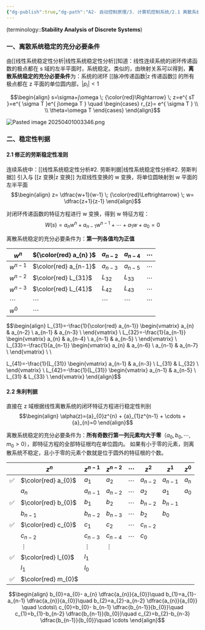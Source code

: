 ```yaml
---
{"dg-publish":true,"dg-path":"A2- 自动控制原理/3. 计算机控制系统/2.1 离散系统的稳定性分析.md","permalink":"/A2- 自动控制原理/3. 计算机控制系统/2.1 离散系统的稳定性分析/","dgPassFrontmatter":true,"noteIcon":"","created":"2025-03-18T10:25:33.000+08:00","updated":"2025-04-24T19:34:21.397+08:00"}
---
```


(terminology::**Stability Analysis of Discrete Systems**)

### 一、离散系统稳定的充分必要条件
由[[线性系统稳定性分析\|线性系统稳定性分析]]知道：线性连续系统的闭环传递函数的极点都在 s 域的左半平面时，系统稳定。类似的，由映射关系可以得到，**离散系统稳定的充分必要条件**为：系统的闭环 [[脉冲传递函数\|z 传递函数]] 的所有极点都在 z 平面的单位圆内部，$\left\lvert  p_{i} \right\rvert<1$

$$\begin{align}
s=\sigma+j\omega \; {\color{red}\Rightarrow} \; z=e^{ sT }=e^{ \sigma T }e^{ j\omega T } \quad \begin{cases}
r_{z}= e^{ \sigma T } \\
 \\
\theta=\omega T
\end{cases}
\end{align}$$

![Pasted image 20250401003346.png](/img/user/Functional%20files/Photo%20Resources/Pasted%20image%2020250401003346.png)


### 二、稳定性判据
#### 2.1 修正的劳斯稳定性准则
连续系统中：[[线性系统稳定性分析#2. 劳斯判据\|线性系统稳定性分析#2. 劳斯判据]]
引入与 [[z 变换\|z 变换]] 为双线性变换的 w 变换，将单位圆映射到 w 平面的左半平面
$$\begin{align}
z= \dfrac{w+1}{w-1} \; {\color{red}\Leftrightarrow} \; w= \dfrac{z+1}{z-1}
\end{align}$$

对闭环传递函数的特征方程进行 w 变换，得到 w 特征方程：
$$W(s)=a_{n}w^{n}+a_{n-1}w^{n-1}+\cdots+a_{1}w+a_{0}=0$$

离散系统稳定的充分必要条件为：**第一列各值均为正值**

| $w^{n}$   | ${\color{red}  a_{n} }$ | $a_{n-2}$    | $a_{n-4}$    | $\cdots$     |
| --------- | ----------------------- | ------------ | ------------ | ------------ |
| $w^{n-1}$ | $\color{red}  a_{n-1}$  | $a_{n-3}$    | $a_{n-5}$    | $\cdots$     |
| $w^{n-2}$ | $\color{red}  L_{31}$   | $L_{32}$     | $L_{33}$     | $\cdots$     |
| $w^{n-3}$ | $\color{red}  L_{41}$   | $L_{42}$     | $L_{43}$     | $\cdots$     |
| $\cdots$  | $\cdots$<br>            | $\cdots$<br> | $\cdots$<br> | $\cdots$<br> |
| $w^{0}$   | $\cdots$<br>            |              |              |              |

$$\begin{align}
L_{31}=-\frac{1}{\color{red}  a_{n-1}}  \begin{vmatrix}
a_{n} & a_{n-2} \\
a_{n-1} & a_{n-3} \\
\end{vmatrix} \\
L_{32}=-\frac{1}{a_{n-1}} \begin{vmatrix}
a_{n} & a_{n-4} \\
a_{n-1} & a_{n-5} \\
\end{vmatrix} \\ 
L_{33}=-\frac{1}{a_{n-1}} \begin{vmatrix}
a_{n} & a_{n-6} \\
a_{n-1} & a_{n-7} \\
\end{vmatrix} \\  \\ 

L_{41}=-\frac{1}{L_{31}} \begin{vmatrix}
a_{n-1} & a_{n-3} \\
L_{31} & L_{32} \\
\end{vmatrix} \\
L_{42}=-\frac{1}{L_{31}} \begin{vmatrix}
a_{n-1} & a_{n-5} \\
L_{31} & L_{33} \\
\end{vmatrix}
\end{align}$$

#### 2.2 朱利判据
直接在 z 域根据线性离散系统的闭环特征方程进行稳定性判别
$$\begin{align}
\alpha(z)={a}_{0}z^{n} + {a}_{1}z^{n-1} + \cdots +  {a}_{n}=0
\end{align}$$

离散系统稳定的充分必要条件为：**所有奇数行第一列元素均大于零**（$a_{0},b_{0},\cdots,m_{0}>0$），即特征方程的全部特征根均在单位圆内。
如果有小于零的元素，则离散系统不稳定，且小于零的元素个数就是位于圆外的特征根的个数。


|     | $z^{n}$              | $z^{n-1}$ | $z^{n-2}$ | $\cdots$ | $z^{2}$   | $z^{1}$   | $z^{0}$ |
| --- | -------------------- | --------- | --------- | -------- | --------- | --------- | ------- |
| ✅   | $\color{red}  a_{0}$ | $a_{1}$   | $a_{2}$   | $\cdots$ | $a_{n-2}$ | $a_{n-1}$ | $a_{n}$ |
|     | $a_{n}$              | $a_{n-1}$ | $a_{n-2}$ | $\cdots$ | $a_{2}$   | $a_{1}$   | $a_{0}$ |
| ✅   | $\color{red}  b_{0}$ | $b_{1}$   | $b_{2}$   | $\cdots$ | $b_{n-2}$ | $b_{n-1}$ |         |
|     | $b_{n-1}$            | $b_{n-2}$ | $b_{n-3}$ | $\cdots$ | $b_{2}$   | $b_{0}$   |         |
| ✅   | $\color{red}  c_{0}$ | $c_{1}$   | $c_{2}$   | $\cdots$ | $c_{n-2}$ |           |         |
|     | $c_{n-2}$            | $c_{n-3}$ | $c_{n-4}$ | $\cdots$ | $c_{0}$   |           |         |
|     | $\vdots$             | $\vdots$  | $\vdots$  |          |           |           |         |
| ✅   | $\color{red}  l_{0}$ | $l_{1}$   |           |          |           |           |         |
|     | $l_{1}$              | $l_{0}$   |           |          |           |           |         |
| ✅   | $\color{red}  m_{0}$ |           |           |          |           |           |         |


$$\begin{align}
b_{0}=a_{0}- a_{n} \dfrac{a_{n}}{a_{0}}\quad  b_{1}=a_{1}-a_{n-1} \dfrac{a_{n}}{a_{0}}\quad  b_{2}=a_{2}-a_{n-2} \dfrac{a_{n}}{a_{0}} \quad \cdots\\
c_{0}=b_{0}- b_{n-1} \dfrac{b_{n-1}}{b_{0}}\quad  c_{1}=b_{1}-b_{n-2} \dfrac{b_{n-1}}{b_{0}}\quad  c_{2}=b_{2}-b_{n-3} \dfrac{b_{n-1}}{b_{0}}\quad \cdots
\end{align}$$

